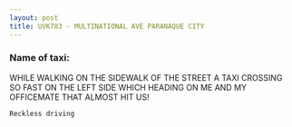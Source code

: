 ```yaml
---
layout: post
title: UVK783 - MULTINATIONAL AVE PARANAQUE CITY
---
```


### Name of taxi: 

WHILE WALKING ON THE SIDEWALK OF THE STREET A TAXI CROSSING SO FAST ON THE LEFT SIDE WHICH HEADING ON ME AND MY OFFICEMATE THAT ALMOST HIT US!

```Reckless driving```
